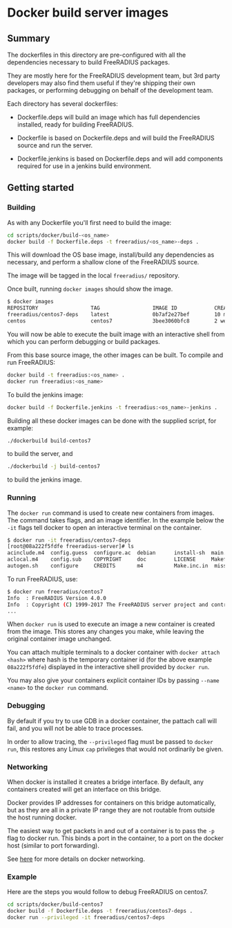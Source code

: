 # Docker build server images

## Summary

The dockerfiles in this directory are pre-configured with all the
dependencies necessary to build FreeRADIUS packages.

They are mostly here for the FreeRADIUS development team, but 3rd
party developers may also find them useful if they're shipping their
own packages, or performing debugging on behalf of the development
team.

Each directory has several dockerfiles:

- Dockerfile.deps will build an image which has full dependencies
  installed, ready for building FreeRADIUS.

- Dockerfile is based on Dockerfile.deps and will build the
  FreeRADIUS source and run the server.

- Dockerfile.jenkins is based on Dockerfile.deps and will
  add components required for use in a jenkins build environment.


## Getting started

### Building

As with any Dockerfile you'll first need to build the image:

```bash
cd scripts/docker/build-<os_name>
docker build -f Dockerfile.deps -t freeradius/<os_name>-deps .
```

This will download the OS base image, install/build any dependencies
as necessary, and perform a shallow clone of the FreeRADIUS source.

The image will be tagged in the local ``freeradius/`` repository.

Once built, running ``docker images`` should show the image.

```bash
$ docker images
REPOSITORY                 TAG                 IMAGE ID            CREATED             SIZE
freeradius/centos7-deps    latest              0b7af2e27bef        10 minutes ago      2.15 GB
centos                     centos7             3bee3060bfc8        2 weeks ago         193 MB
```
You will now be able to execute the built image with an interactive
shell from which you can perform debugging or build packages.

From this base source image, the other images can be built. To
compile and run FreeRADIUS:

```bash
docker build -t freeradius:<os_name> .
docker run freeradius:<os_name>
```

To build the jenkins image:

```bash
docker build -f Dockerfile.jenkins -t freeradius:<os_name>-jenkins .
```

Building all these docker images can be done with the supplied
script, for example:

```bash
./dockerbuild build-centos7
```

to build the server, and

```bash
./dockerbuild -j build-centos7
```

to build the jenkins image.

### Running

The ``docker run`` command is used to create new containers from
images.  The command takes flags, and an image identifier.  In the
example below the ``-it`` flags tell docker to open an interactive
terminal on the container.

```bash
$ docker run -it freeradius/centos7-deps
[root@08a222f5fdfe freeradius-server]# ls
acinclude.m4  config.guess  configure.ac  debian      install-sh  main.mk      man      raddb      scripts  suse
aclocal.m4    config.sub    COPYRIGHT     doc         LICENSE     Makefile     mibs     README.md  share    VERSION
autogen.sh    configure     CREDITS       m4          Make.inc.in  missing  redhat     src
```

To run FreeRADIUS, use:

```bash
$ docker run freeradius/centos7
Info  : FreeRADIUS Version 4.0.0
Info  : Copyright (C) 1999-2017 The FreeRADIUS server project and contributors
...
```

When ``docker run`` is used to execute an image a new container is
created from the image.  This stores any changes you make, while
leaving the original container image unchanged.

You can attach multiple terminals to a docker container with ``docker
attach <hash>`` where hash is the temporary container id (for the
above example ``08a222f5fdfe``) displayed in the interactive shell
provided by ``docker run``.

You may also give your containers explicit container IDs by passing
``--name <name>`` to the ``docker run`` command.

### Debugging

By default if you try to use GDB in a docker container, the pattach
call will fail, and you will not be able to trace processes.

In order to allow tracing, the ``--privileged`` flag must be passed to
``docker run``, this restores any Linux ``cap`` privileges that would
not ordinarily be given.

### Networking

When docker is installed it creates a bridge interface.  By default,
any containers created will get an interface on this bridge.

Docker provides IP addresses for containers on this bridge
automatically, but as they are all in a private IP range they are not
routable from outside the host running docker.

The easiest way to get packets in and out of a container is to pass
the ``-p`` flag to docker run.  This binds a port in the container, to
a port on the docker host (similar to port forwarding).

See
[here](https://docs.docker.com/engine/userguide/networking/#embedded-dns-server)
for more details on docker networking.

### Example

Here are the steps you would follow to debug FreeRADIUS on centos7.

```bash
cd scripts/docker/build-centos7
docker build -f Dockerfile.deps -t freeradius/centos7-deps .
docker run --privileged -it freeradius/centos7-deps
```
